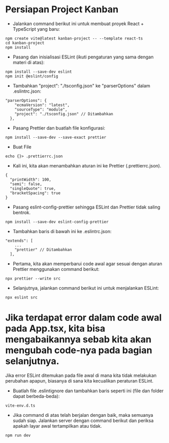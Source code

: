 # Persiapan Project Kanban

- Jalankan command berikut ini untuk membuat proyek React + TypeScript yang baru:

```
npm create vite@latest kanban-project -- --template react-ts
cd kanban-project
npm install
```

- Pasang dan inisialisasi ESLint (ikuti pengaturan yang sama dengan materi di atas):

```
npm install --save-dev eslint
npm init @eslint/config

```

- Tambahkan "project": "./tsconfig.json" ke "parserOptions" dalam .eslintrc.json:

```
"parserOptions": {
    "ecmaVersion": "latest",
    "sourceType": "module",
    "project": "./tsconfig.json" // Ditambahkan
  },

```

- Pasang Prettier dan buatlah file konfigurasi:

```
npm install --save-dev --save-exact prettier

```
- Buat File

```
echo {}> .prettierrc.json
```

- Kali ini, kita akan menambahkan aturan ini ke Prettier (.prettierrc.json).

```
{
  "printWidth": 100,
  "semi": false,
  "singleQuote": true,
  "bracketSpacing": true
}
```
- Pasang eslint-config-prettier sehingga ESLint dan Prettier tidak saling bentrok.

```
npm install --save-dev eslint-config-prettier
```

- Tambahkan baris di bawah ini ke .eslintrc.json:

```
"extends": [
    ...
    "prettier" // Ditambahkan
  ],
```

- Pertama, kita akan memperbarui code awal agar sesuai dengan aturan Prettier menggunakan command berikut:

```
npx prettier --write src
```

- Selanjutnya, jalankan command berikut ini untuk menjalankan ESLint:
```
npx eslint src
```

# Jika terdapat error dalam code awal pada App.tsx, kita bisa mengabaikannya sebab kita akan mengubah code-nya pada bagian selanjutnya.
Jika error ESLint ditemukan pada file awal di mana kita tidak melakukan perubahan apapun, biasanya di sana kita kecualikan peraturan ESLint.

- Buatlah file .eslintignore dan tambahkan baris seperti ini (file dan folder dapat berbeda-beda):

```
vite-env.d.ts
```

- Jika command di atas telah berjalan dengan baik, maka semuanya sudah siap. Jalankan server dengan command berikut dan periksa apakah layar awal tertampilkan atau tidak.
```
npm run dev
```


